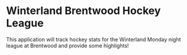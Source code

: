 # Winterland Brentwood Hockey League

This application will track hockey stats for the Winterland Monday night league at Brentwood and provide some highlights!
